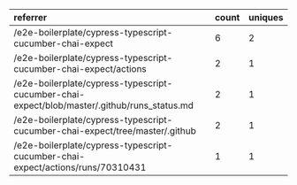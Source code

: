 | referrer                                                                                    | count | uniques |
| :------------------------------------------------------------------------------------------ | :---- | :------ |
| /e2e-boilerplate/cypress-typescript-cucumber-chai-expect                                    | 6     | 2       |
| /e2e-boilerplate/cypress-typescript-cucumber-chai-expect/actions                            | 2     | 1       |
| /e2e-boilerplate/cypress-typescript-cucumber-chai-expect/blob/master/.github/runs_status.md | 2     | 1       |
| /e2e-boilerplate/cypress-typescript-cucumber-chai-expect/tree/master/.github                | 2     | 1       |
| /e2e-boilerplate/cypress-typescript-cucumber-chai-expect/actions/runs/70310431              | 1     | 1       |